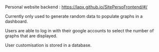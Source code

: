 Personal website backend : https://lapx.github.io/SitePersoFrontend/#/

Currently only used to generate random data to populate graphs in a dashboard.

Users are able to log in with their google accounts to select the number of graphs that are displayed.

User customisation is stored in a database.
